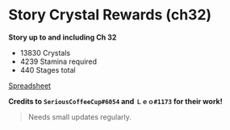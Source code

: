 # Story Crystal Rewards (ch32)

**Story up to and including Ch 32**
- 13830 Crystals
- 4239 Stamina required
- 440 Stages total

[Spreadsheet](https://docs.google.com/spreadsheets/d/e/2PACX-1vTriz4dlE0VPFkC9dObA6YgZyx6jY3_M_cpZ7N2X7rsJBeZ3POI6ffnGs-66TUOI83x8TVlVzZ4_WCP/pubhtml) 

**Credits to `SeriousCoffeeCup#6054` and `Ｌｅｏ#1173` for their work!**

> Needs small updates regularly.